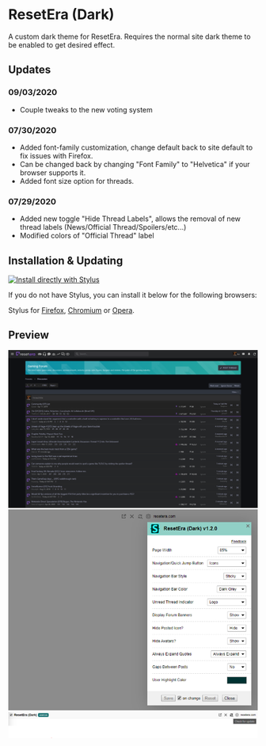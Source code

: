 # ResetEra (Dark)
A custom dark theme for ResetEra. Requires the normal site dark theme to be enabled to get desired effect.
## Updates
### 09/03/2020
* Couple tweaks to the new voting system 
### 07/30/2020
* Added font-family customization, change default back to site default to fix issues with Firefox.
* Can be changed back by changing "Font Family" to "Helvetica" if your browser supports it.
* Added font size option for threads.
### 07/29/2020
* Added new toggle "Hide Thread Labels", allows the removal of new thread labels (News/Official Thread/Spoilers/etc...)
* Modified colors of "Official Thread" label
## Installation & Updating

[![Install directly with Stylus](https://img.shields.io/badge/Install%20directly%20with-Stylus-285959.svg)](https://raw.githubusercontent.com/mgreger/ResetEra_Dark/master/ResetEra-Dark.user.css)

If you do not have Stylus, you can install it below for the following browsers:

Stylus for [Firefox](https://addons.mozilla.org/en-US/firefox/addon/styl-us/), [Chromium](https://chrome.google.com/webstore/detail/stylus/clngdbkpkpeebahjckkjfobafhncgmne) or [Opera](https://addons.opera.com/en-gb/extensions/details/stylus/).
## Preview
![ResetEra Preview](https://raw.githubusercontent.com/mgreger/ResetEra_Dark/master/Images/resetera-dark(preview).PNG)
![ResetEra Settings](https://raw.githubusercontent.com/mgreger/ResetEra_Dark/master/Images/resetera-dark(settings).PNG)
![ResetEra Updates](https://raw.githubusercontent.com/mgreger/ResetEra_Dark/master/Images/resetera-dark(updates).PNG)
